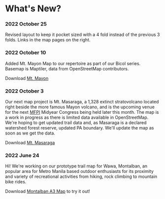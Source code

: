 # What's New?

### 2022 October 25

Revised layout to keep it pocket sized with a 4 fold instead of the previous 3 folds. Links in the map pages on the right.

### 2022 October 10

Added Mt. Mayon Map to our repertoire as part of our Bicol series. Basemap is Maptiler, data from OpenStreetMap contributors.

Download [Mt. Mayon](https://bit.ly/3CHXacG)

### 2022 October 3

Our next map project is Mt. Masaraga, a 1,328 extinct stratovolcano located right beside the more famous Mayon volcano, and is the upcoming venue for the next [MFPI](https://www.mfpi.org) Midyear Congress being held later this month. The map is a work in progress as there is limited data available in OpenStreetMap. We're hoping to get updated trail data and, as Masaraga is a declared watershed forest reserve, updated PA boundary. We'll update the map as soon as we get the data.

Download [Mt. Masaraga](https://bit.ly/3UX9igL)

### 2022 June 24

Hi! We're working on our prototype trail map for Wawa, Montalban, an popular area for Metro Manila based outdoor enthusiasts for its proximity and variety of recreational activities from hiking, rock climbing to mountain bike rides.

Download [Montalban A3 Map](https://bit.ly/3QaQoRl) to try it out!
